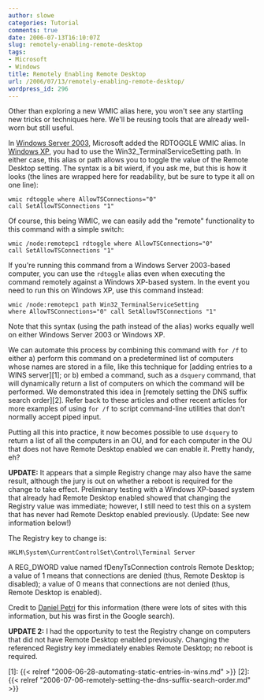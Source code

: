 ```yaml
---
author: slowe
categories: Tutorial
comments: true
date: 2006-07-13T16:10:07Z
slug: remotely-enabling-remote-desktop
tags:
- Microsoft
- Windows
title: Remotely Enabling Remote Desktop
url: /2006/07/13/remotely-enabling-remote-desktop/
wordpress_id: 296
---
```


Other than exploring a new WMIC alias here, you won't see any startling new tricks or techniques here. We'll be reusing tools that are already well-worn but still useful.

In [Windows Server 2003](http://www.microsoft.com/windowsserver2003/), Microsoft added the RDTOGGLE WMIC alias. In [Windows XP](http://www.microsoft.com/windowsxp/), you had to use the Win32_TerminalServiceSetting path. In either case, this alias or path allows you to toggle the value of the Remote Desktop setting. The syntax is a bit wierd, if you ask me, but this is how it looks (the lines are wrapped here for readability, but be sure to type it all on one line):

    wmic rdtoggle where AllowTSConnections="0" 
    call SetAllowTSConnections "1"

Of course, this being WMIC, we can easily add the "remote" functionality to this command with a simple switch:

    wmic /node:remotepc1 rdtoggle where AllowTSConnections="0" 
    call SetAllowTSConnections "1"

If you're running this command from a Windows Server 2003-based computer, you can use the `rdtoggle` alias even when executing the command remotely against a Windows XP-based system. In the event you need to run this on Windows XP, use this command instead:

    wmic /node:remotepc1 path Win32_TerminalServiceSetting 
    where AllowTSConnections="0" call SetAllowTSConnections "1"

Note that this syntax (using the path instead of the alias) works equally well on either Windows Server 2003 or Windows XP.

We can automate this process by combining this command with `for /f` to either a) perform this command on a predetermined list of computers whose names are stored in a file, like this technique for [adding entries to a WINS server][1]; or b) embed a command, such as a `dsquery` command, that will dynamically return a list of computers on which the command will be performed. We demonstrated this idea in [remotely setting the DNS suffix search order][2]. Refer back to these articles and other recent articles for more examples of using `for /f` to script command-line utilities that don't normally accept piped input.

Putting all this into practice, it now becomes possible to use `dsquery` to return a list of all the computers in an OU, and for each computer in the OU that does not have Remote Desktop enabled we can enable it. Pretty handy, eh?

**UPDATE:** It appears that a simple Registry change may also have the same result, although the jury is out on whether a reboot is required for the change to take effect. Preliminary testing with a Windows XP-based system that already had Remote Desktop enabled showed that changing the Registry value was immediate; however, I still need to test this on a system that has never had Remote Desktop enabled previously. (Update: See new information below!)

The Registry key to change is:

    HKLM\System\CurrentControlSet\Control\Terminal Server

A REG_DWORD value named fDenyTsConnection controls Remote Desktop; a value of 1 means that connections are denied (thus, Remote Desktop is disabled); a value of 0 means that connections are not denied (thus, Remote Desktop is enabled).

Credit to [Daniel Petri](http://www.petri.co.il/remotely_enable_remote_desktop_on_windows_server_2003.htm) for this information (there were lots of sites with this information, but his was first in the Google search).

**UPDATE 2:** I had the opportunity to test the Registry change on computers that did not have Remote Desktop enabled previously. Changing the referenced Registry key immediately enables Remote Desktop; no reboot is required.

[1]: {{< relref "2006-06-28-automating-static-entries-in-wins.md" >}}
[2]: {{< relref "2006-07-06-remotely-setting-the-dns-suffix-search-order.md" >}}
